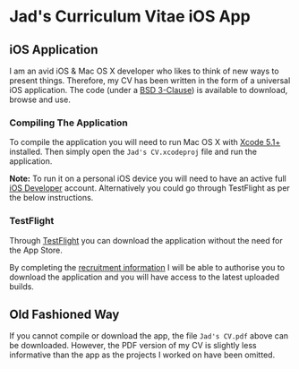 # Jad's Curriculum Vitae iOS App

## iOS Application

I am an avid iOS & Mac OS X developer who likes to think of new ways to present things. Therefore, my CV has been written in the form of a universal iOS application. The code (under a [BSD 3-Clause](http://opensource.org/licenses/BSD-3-Clause)) is available to download, browse and use.

### Compiling The Application

To compile the application you will need to run Mac OS X with [Xcode 5.1+](https://developer.apple.com/xcode/) installed. Then simply open the ```Jad's CV.xcodeproj``` file and run the application.

**Note:** To run it on a personal iOS device you will need to have an active full [iOS Developer](https://developer.apple.com/programs/ios/) account. Alternatively you could go through TestFlight as per the below instructions.

### TestFlight

Through [TestFlight](http://help.testflightapp.com/customer/portal/articles/402851-testflight-faq) you can download the application without the need for the App Store.

By completing the [recruitment information](http://tflig.ht/1gycrc2) I will be able to authorise you to download the application and you will have access to the latest uploaded builds.

## Old Fashioned Way

If you cannot compile or download the app, the file ```Jad's CV.pdf``` above can be downloaded. However, the PDF version of my CV is slightly less informative than the app as the projects I worked on have been omitted.
